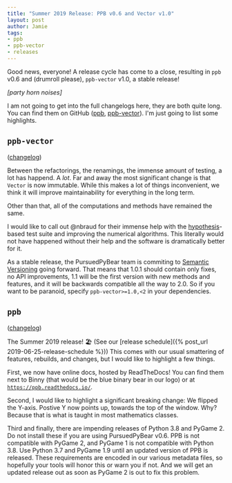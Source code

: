 ```yaml
---
title: "Summer 2019 Release: PPB v0.6 and Vector v1.0"
layout: post
author: Jamie
tags: 
- ppb
- ppb-vector
- releases
---
```


Good news, everyone! A release cycle has come to a close, resulting in `ppb` v0.6
and (drumroll please), `ppb-vector` v1.0, a stable release!

_[party horn noises]_

I am not going to get into the full changelogs here, they are both quite long.
You can find them on GitHub ([ppb](https://github.com/ppb/pursuedpybear/releases/tag/v0.6.0), [ppb-vector](https://github.com/ppb/ppb-vector/releases/tag/v1.0)). I'm
just going to list some highlights.

## `ppb-vector`

([changelog](https://github.com/ppb/ppb-vector/releases/tag/v1.0))

Between the refactorings, the renamings, the immense amount of testing, a lot has
happend. A *lot*. Far and away the most significant change is that `Vector` is
now immutable. While this makes a lot of things inconvenient, we think it will
improve maintainability for everything in the long term.

Other than that, all of the computations and methods have remained the same.

I would like to call out @nbraud for their immense help with the 
[hypothesis](https://hypothesis.works/)-based test suite and improving the
numerical algorithms. This literally would not have happened without their help
and the software is dramatically better for it.

As a stable release, the PursuedPyBear team is commiting to
[Semantic Versioning](https://semver.org/) going forward. That means that 1.0.1
should contain only fixes, no API improvements, 1.1 will be the first version
with new methods and features, and it will be backwards compatible all the way
to 2.0. So if you want to be paranoid, specify `ppb-vector>=1.0,<2` in your
dependencies.

## `ppb`

([changelog](https://github.com/ppb/pursuedpybear/releases/tag/v0.6.0))

The Summer 2019 release! :beach_umbrella: (See our [release schedule]({% post_url 2019-06-25-release-schedule %})) This comes with our usual smattering of
features, rebuilds, and changes, but I would like to highlight a few things.

First, we now have online docs, hosted by ReadTheDocs! You can find them next to
Binny (that would be the blue binary bear in our logo) or at 
[`https://ppb.readthedocs.io/`](https://ppb.readthedocs.io/).

Second, I would like to highlight a significant breaking change: We flipped the
Y-axis. Postive Y now points up, towards the top of the window. Why? Because
that is what is taught in most mathematics classes.

Third and finally, there are impending releases of Python 3.8 and PyGame 2. Do
not install these if you are using PursuedPyBear v0.6. PPB is not compatible
with PyGame 2, and PyGame 1 is not compatible with Python 3.8. Use Python 3.7
and PyGame 1.9 until an updated version of PPB is released. These requirements
are encoded in our various metadata files, so hopefully your tools will honor
this or warn you if not. And we will get an updated release out as soon as
PyGame 2 is out to fix this problem.
